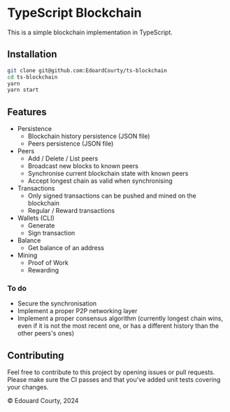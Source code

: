 # TypeScript Blockchain

This is a simple blockchain implementation in TypeScript.

## Installation

```bash
git clone git@github.com:EdoardCourty/ts-blockchain
cd ts-blockchain
yarn
yarn start
```

## Features

- Persistence
  - Blockchain history persistence (JSON file)
  - Peers persistence (JSON file)
- Peers
  - Add / Delete / List peers
  - Broadcast new blocks to known peers
  - Synchronise current blockchain state with known peers
  - Accept longest chain as valid when synchronising
- Transactions
  - Only signed transactions can be pushed and mined on the blockchain
  - Regular / Reward transactions
- Wallets (CLI)
  - Generate
  - Sign transaction
- Balance
  - Get balance of an address
- Mining
  - Proof of Work
  - Rewarding

### To do

- Secure the synchronisation
- Implement a proper P2P networking layer
- Implement a proper consensus algorithm (currently longest chain wins, even if it is not the most recent one, or has a different history than the other peers's ones)

## Contributing

Feel free to contribute to this project by opening issues or pull requests. <br />
Please make sure the CI passes and that you've added unit tests covering your changes.

&copy; Edouard Courty, 2024
